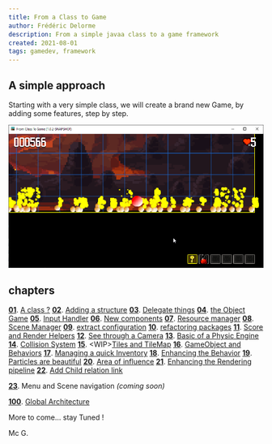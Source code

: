 ```yaml
---
title: From a Class to Game
author: Frédéric Delorme
description: From a simple javaa class to a game framework
created: 2021-08-01
tags: gamedev, framework
---
```


## A simple approach

Starting with a very simple class, we will create a brand new Game, by adding some features, step by step.

![Screenshot of the current dev](images/capture-022.png "A Simple screen shot of the current sample code")

## chapters

**[01](https://github.com/mcgivrer/fromClassToGame/tree/8e203b98a5db51c9b9586a6eaed6e5a0ee8ee0e2 "see github commit log")**.  [A class ?](chapters/01-a-class.md)
**[02](https://github.com/mcgivrer/fromClassToGame/tree/7c621c4aaa11f327e8f7b83eedfbcff306bc606a "see github commit log")**. [Adding a structure](chapters/02-adding-a-structure.md)
**[03](https://github.com/mcgivrer/fromClassToGame/tree/6a337b8955f1a53730d2b2167b865c42ca955203 "see github commit log")**. [Delegate things](chapters/03-delegate-things.md)
**[04](https://github.com/mcgivrer/fromClassToGame/tree/cece0b3c0dd1598289ef51e7eac309919c99e032 "see github commit log")**. [the Object Game](chapters/04-the-object-game.md)
**[05](https://github.com/mcgivrer/fromClassToGame/tree/0ddb5d58073149f5454c3f682e94e38a5a4972a7 "see github commit log")**. [Input Handler](chapters/05-input-handler.md)
**[06](https://github.com/mcgivrer/fromClassToGame/tree/521e07b81f059e17df41fe0b4ecfbdf93632eaef "see github commit log")**. [New components](chapters/06-new-components.md)
**[07](https://github.com/mcgivrer/fromClassToGame/tree/c93d4f167e6499721ddf5403e33c5dd1b589e25c "see github commit log")**. [Resource manager](chapters/07-resource-manager.md)
**[08](https://github.com/mcgivrer/fromClassToGame/tree/3f81e8d66d7cc597eefee80117a0194449168c66 "see github commit log")**. [Scene Manager](chapters/08-scene-manager.md)
**[09](https://github.com/mcgivrer/fromClassToGame/tree/f9cd5ff878d635c01e8f5d65a74b9ef30624aeda "see github commit log")**. [extract configuration](chapters/09-extract-configuration.md)
**[10](https://github.com/mcgivrer/fromClassToGame/tree/ "see github commit log")**. [refactoring packages](chapters/10-refactoring-packages.md)
**[11](https://github.com/mcgivrer/fromClassToGame/tree/ "see github commit log")**. [Score and Render Helpers](chapters/11-score-and-render-helper.md)
**[12](https://github.com/mcgivrer/fromClassToGame/tree/ "see github commit log")**. [See through a Camera](chapters/12-see-through-camera.md)
**[13](https://github.com/mcgivrer/fromClassToGame/tree/ "see github commit log")**. [Basic of a Physic Engine](chapters/13-basic-physic-engine.md)
**[14](https://github.com/mcgivrer/fromClassToGame/tree/ "see github commit log")**. [Collision System](chapters/14-collision-system.md)
**[15](https://github.com/mcgivrer/fromClassToGame/tree/ "see github commit log")**. &lt;WIP&gt;[Tiles and TileMap](chapters/15-tile-and-tilemap.md)
**[16](https://github.com/mcgivrer/fromClassToGame/tree/ "see github commit log")**. [GameObject and Behaviors](chapters/16-gameobject-and-behaviors.md)
**[17](https://github.com/mcgivrer/fromClassToGame/tree/ "see github commit log")**. [Managing a quick Inventory](chapters/17-inventory.md)
**[18](https://github.com/mcgivrer/fromClassToGame/tree/ "see github commit log")**. [Enhancing the Behavior](chapters/18-enhanced-behavior.md)
**[19](https://github.com/mcgivrer/fromClassToGame/tree/ "see github commit log")**. [Particles are beautiful](chapters/19-particles-are-beautiful.md)
**[20](https://github.com/mcgivrer/fromClassToGame/tree/ "see github commit log")**. [Area of influence](chapters/20-area-of-influence.md)
**[21](https://github.com/mcgivrer/fromClassToGame/tree/ "see github commit log")**. [Enhancing the Rendering pipeline](chapters/21-enhancing-rendering-pipeline.md)
**[22](https://github.com/mcgivrer/fromClassToGame/tree/ "see github commit log")**. [Add Child relation link](chapters/22-add-child-relation-link.md)

**[23](https://github.com/mcgivrer/fromClassToGame/tree/ "see github commit log")**. Menu and Scene navigation _(coming soon)_

**[100](https://github.com/mcgivrer/fromClassToGame/tree/ "see github commit log")**. [Global Architecture](chapters/100-architecture.md)

More to come... stay Tuned !

Mc G.
